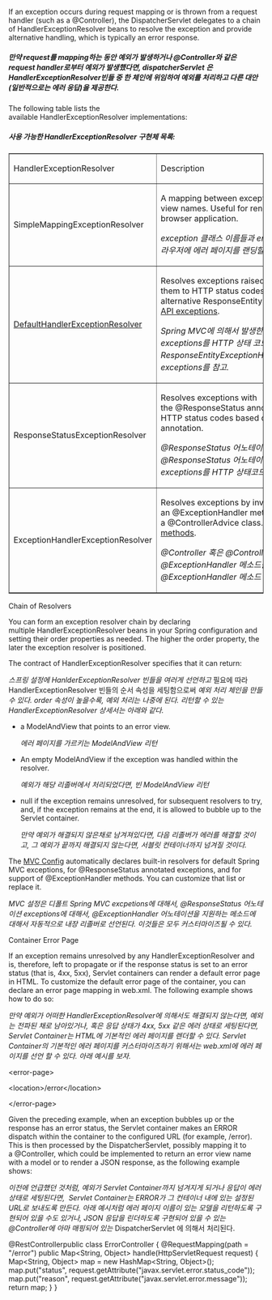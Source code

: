 If an exception occurs during request mapping or is thrown from a request handler (such as a @Controller), the DispatcherServlet delegates to a chain of HandlerExceptionResolver beans to resolve the exception and provide alternative handling, which is typically an error response.
##### 만약 request를 mapping하는 동안 예외가 발생하거나 @Controller와 같은 request handler로부터 예외가 발생했다면, dispatcherServlet 은 HandlerExceptionResolver빈들 중 한 체인에 위임하여 예외를 처리하고 다른 대안(일반적으로는 에러 응답)을 제공한다.

The following table lists the available HandlerExceptionResolver implementations:
##### 사용 가능한 HandlerExceptionResolver 구현체 목록:

<table style="border-collapse: collapse; width: 100%;" border="1"><tbody><tr><td><p><span>HandlerExceptionResolver</span></p></td><td><p>Description</p></td></tr><tr><td><p><span>SimpleMappingExceptionResolver</span></p></td><td><p><span>A mapping between exception class names and error view names. Useful for rendering error pages in a browser application.</span></p><p><i>exception 클래스 이름들과 error view 이름들을 매핑함. 브라우저에 에러 페이지를 랜딩할때 유용함.</i></p></td></tr><tr><td><p><a href="https://docs.spring.io/spring-framework/docs/5.2.0.RELEASE/javadoc-api/org/springframework/web/servlet/mvc/support/DefaultHandlerExceptionResolver.html">DefaultHandlerExceptionResolver</a></p></td><td><p><span>Resolves exceptions raised by Spring MVC and maps them to HTTP status codes. See also alternative&nbsp;</span><span>ResponseEntityExceptionHandler</span><span>&nbsp;and&nbsp;</span><a href="https://docs.spring.io/spring/docs/current/spring-framework-reference/web.html#mvc-ann-rest-exceptions">REST API exceptions</a><span>.</span></p><p><span><i>Spring MVC에 의해서 발생한 exceptions를 처리하고 exceptions를 HTTP 상태 코드로 매핑함. 또한 대체제인 ResponseEntityExceptionHanler와 REST API exceptions를 참고.</i><br></span></p></td></tr><tr><td><p><span>ResponseStatusExceptionResolver</span></p></td><td><p><span>Resolves exceptions with the&nbsp;</span><span>@ResponseStatus</span><span>&nbsp;annotation and maps them to HTTP status codes based on the value in the annotation.</span></p><p><span><i>@ResponseStatus 어노테이션으로 exceptions를 처리하고 @ResponseStatus 어노테이션에 있는 값을 토대로 exceptions를 HTTP 상태코드를 매핑함.</i><br></span></p></td></tr><tr><td><p><span>ExceptionHandlerExceptionResolver</span></p></td><td><p><span>Resolves exceptions by invoking an&nbsp;</span><span>@ExceptionHandler</span><span>&nbsp;method in a&nbsp;</span><span>@Controller</span><span>&nbsp;or a&nbsp;</span><span>@ControllerAdvice</span><span>&nbsp;class. See&nbsp;</span><a href="https://docs.spring.io/spring/docs/current/spring-framework-reference/web.html#mvc-ann-exceptionhandler">@ExceptionHandler methods</a><span>.</span></p><p><span><i>@Controller 혹은 @ControllerAdvice 클래스에 있는 @ExceptionHandler 메소드를 실행함으로써 예외를 처리함. @ExceptionHandler 메소드 참고.</i><br></span></p></td></tr></tbody></table>

Chain of Resolvers

You can form an exception resolver chain by declaring multiple HandlerExceptionResolver beans in your Spring configuration and setting their order properties as needed. The higher the order property, the later the exception resolver is positioned.

The contract of HandlerExceptionResolver specifies that it can return:

_스프링 설정에 HanlderExceptionResolver 빈들을 여러게 선언하고_ 필요에 따라 HandlerExceptionResolver 빈들의 순서 속성을 세팅함으로써 _예외 처리 체인을 만들 수 있다. order 속성이 높을수록, 예외 처리는 나중에 된다. 리턴할 수 있는 HandlerExceptionResolver 상세서는 아래와 같다._

-   a ModelAndView that points to an error view.
    
    _에러 페이지를 가르키는 ModelAndView 리턴_
    
-   An empty ModelAndView if the exception was handled within the resolver.
    
    _예외가 해당 리졸버에서 처리되었다면, 빈 ModelAndView 리턴_
    
-   null if the exception remains unresolved, for subsequent resolvers to try, and, if the exception remains at the end, it is allowed to bubble up to the Servlet container.
    
    _만약 예외가 해결되지 않은채로 남겨져있다면, 다음 리졸버가 에러를 해결할 것이고, 그 예외가 끝까지 해결되지 않는다면, 서블릿 컨테이너까지 넘겨질 것이다._
    

The [MVC Config](https://docs.spring.io/spring/docs/current/spring-framework-reference/web.html#mvc-config) automatically declares built-in resolvers for default Spring MVC exceptions, for @ResponseStatus annotated exceptions, and for support of @ExceptionHandler methods. You can customize that list or replace it.

_MVC 설정은 디폴트 Spring MVC excpetions에 대해서, @ResponseStatus 어노테이션 exceptions에 대해서, @ExceptionHandler 어노테이션을 지원하는 메소드에 대해서 자동적으로 내장 리졸버로 선언된다. 이것들은 모두 커스터마이즈될 수 있다._  

Container Error Page

If an exception remains unresolved by any HandlerExceptionResolver and is, therefore, left to propagate or if the response status is set to an error status (that is, 4xx, 5xx), Servlet containers can render a default error page in HTML. To customize the default error page of the container, you can declare an error page mapping in web.xml. The following example shows how to do so:

_만약 예외가 어떠한 HandlerExceptionResolver에 의해서도 해결되지 않는다면, 예외는 전파된 채로 남아있거나, 혹은 응답 상태가 4xx, 5xx 같은 에러 상태로 세팅된다면, Servlet Container는 HTML에 기본적인 에러 페이지를 렌더할 수 있다. Servlet Container의 기본적인 에러 페이지를 커스터마이즈하기 위해서는 web.xml에 에러 페이지를 선언 할 수 있다. 아래 예시를 보자._  

<error-page\>

 <location\>/error</location\>

</error-page\>

Given the preceding example, when an exception bubbles up or the response has an error status, the Servlet container makes an ERROR dispatch within the container to the configured URL (for example, /error). This is then processed by the DispatcherServlet, possibly mapping it to a @Controller, which could be implemented to return an error view name with a model or to render a JSON response, as the following example shows:

_이전에 언급했던 것처럼, 예외가 Servlet Container까지 넘겨지게 되거나 응답이 에러 상태로 세팅된다면,  Servlet Container는 ERROR가 그 컨테이너 내에 있는 설정된 URL로 보내도록 만든다. 아래 예시처럼 에러 페이지 이름이 있는 모델을 리턴하도록 구현되어 있을 수도 있거나, JSON 응답을 린더하도록 구현되어 있을 수 있는 @Controller에 아마 매핑되어 있는_ DispatcherServlet 에 의해서 처리된다.

@RestControllerpublic class ErrorController { @RequestMapping(path = "/error") public Map<String, Object> handle(HttpServletRequest request) { Map<String, Object> map = new HashMap<String, Object>(); map.put("status", request.getAttribute("javax.servlet.error.status\_code")); map.put("reason", request.getAttribute("javax.servlet.error.message")); return map; } }
